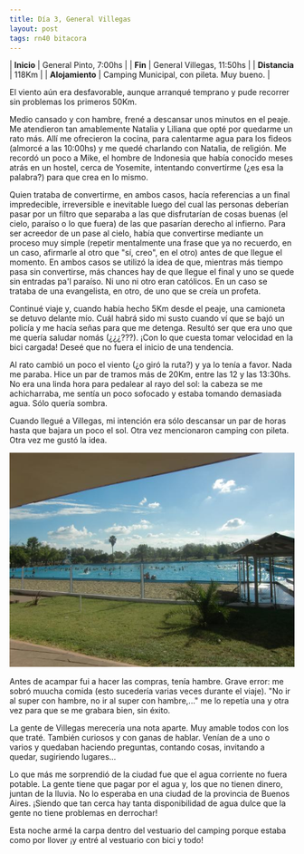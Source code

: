 ```yaml
---
title: Día 3, General Villegas
layout: post
tags: rn40 bitacora
---
```


| **Inicio**              | General Pinto, 7:00hs |
| **Fin**                 | General Villegas, 11:50hs |
| **Distancia**       | 118Km |
| **Alojamiento**    | Camping Municipal, con pileta. Muy bueno. |

El viento aún era desfavorable, aunque arranqué temprano y pude recorrer sin problemas los primeros 50Km.

Medio cansado y con hambre, frené a descansar unos minutos en el peaje. Me atendieron tan amablemente Natalia y Liliana que opté por quedarme un rato más. Allí me ofrecieron la cocina, para calentarme agua para los fideos (almorcé a las 10:00hs) y me quedé charlando con Natalia, de religión. Me recordó un poco a Mike, el hombre de Indonesia que había conocido meses atrás en un hostel, cerca de Yosemite, intentando convertirme (¿es esa la palabra?) para que crea en lo mismo.

Quien trataba de convertirme, en ambos casos, hacía referencias a un final impredecible, irreversible e inevitable luego del cual las personas deberían pasar por un filtro que separaba a las que disfrutarían de cosas buenas (el cielo, paraíso o lo que fuera) de las que pasarían derecho al infierno. Para ser acreedor de un pase al cielo, había que convertirse mediante un proceso muy simple (repetir mentalmente una frase que ya no recuerdo, en un caso, afirmarle al otro que "sí, creo", en el otro) antes de que llegue el momento. En ambos casos se utilizó la idea de que, mientras más tiempo pasa sin convertirse, más chances hay de que llegue el final y uno se quede sin entradas pa'l paraíso. Ni uno ni otro eran católicos. En un caso se trataba de una evangelista, en otro, de uno que se creía un profeta.

Continué viaje y, cuando había hecho 5Km desde el peaje, una camioneta se detuvo delante mío. Cuál habrá sido mi susto cuando ví que se bajó un policía y me hacía señas para que me detenga. Resultó ser que era uno que me quería saludar nomás (¿¿¿???). ¡Con lo que cuesta tomar velocidad en la bici cargada! Deseé que no fuera el inicio de una tendencia.

Al rato cambió un poco el viento (¿o giró la ruta?) y ya lo tenía a favor. Nada me paraba. Hice un par de tramos más de 20Km, entre las 12 y las 13:30hs. No era una linda hora para pedalear al rayo del sol: la cabeza se me achicharraba, me sentía un poco sofocado y estaba tomando demasiada agua. Sólo quería sombra.

Cuando llegué a Villegas, mi intención era sólo descansar un par de horas hasta que bajara un poco el sol. Otra vez mencionaron camping con pileta. Otra vez me gustó la idea.

[![](/images/2015-01-08-gral-villegas_0_thumb.jpg)](/images/2015-01-08-gral-villegas_0.jpg)

Antes de acampar fui a hacer las compras, tenía hambre. Grave error: me sobró muucha comida (esto sucedería varias veces durante el viaje). "No ir al super con hambre, no ir al super con hambre,..." me lo repetía una y otra vez para que se me grabara bien, sin éxito.

La gente de Villegas merecería una nota aparte. Muy amable todos con los que traté. También curiosos y con ganas de hablar. Venían de a uno o varios  y quedaban haciendo preguntas, contando cosas, invitando a quedar, sugiriendo lugares...

Lo que más me sorprendió de la ciudad fue que el agua corriente no fuera potable. La gente tiene que pagar por el agua y, los que no tienen dinero, juntan de la lluvia. No lo esperaba en una ciudad de la provincia de Buenos Aires. ¡Siendo que tan cerca hay tanta disponibilidad de agua dulce que la gente no tiene problemas en derrochar!

Esta noche armé la carpa dentro del vestuario del camping porque estaba como por llover ¡y entré al vestuario con bici y todo!
